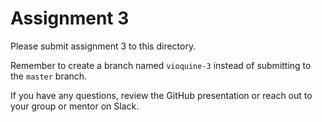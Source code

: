 # Assignment 3

Please submit assignment 3 to this directory.

Remember to create a branch named `vioquine-3` 
instead of submitting to the `master` branch.

If you have any questions, review the GitHub presentation or reach
out to your group or mentor on Slack.
